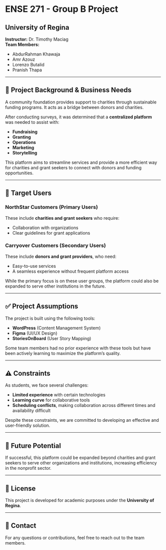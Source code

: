 # ENSE 271 - Group B Project  

## University of Regina  
**Instructor:** Dr. Timothy Maciag  
**Team Members:**  
- AbdurRahman Khawaja  
- Amr Azouz  
- Lorenzo Butalid  
- Pranish Thapa  

---

## 📌 Project Background & Business Needs  
A community foundation provides support to charities through sustainable funding programs. It acts as a bridge between donors and charities.  

After conducting surveys, it was determined that a **centralized platform** was needed to assist with:  
- **Fundraising**  
- **Granting**  
- **Operations**  
- **Marketing**  
- **Storytelling**  

This platform aims to streamline services and provide a more efficient way for charities and grant seekers to connect with donors and funding opportunities.  

---

## 🎯 Target Users  

### **NorthStar Customers (Primary Users)**  
These include **charities and grant seekers** who require:  
- Collaboration with organizations  
- Clear guidelines for grant applications  

### **Carryover Customers (Secondary Users)**  
These include **donors and grant providers**, who need:  
- Easy-to-use services  
- A seamless experience without frequent platform access  

While the primary focus is on these user groups, the platform could also be expanded to serve other institutions in the future.  

---

## ✅ Project Assumptions  
The project is built using the following tools:  
- **WordPress** (Content Management System)  
- **Figma** (UI/UX Design)  
- **StoriesOnBoard** (User Story Mapping)  

Some team members had no prior experience with these tools but have been actively learning to maximize the platform’s quality.  

---

## ⚠️ Constraints  
As students, we face several challenges:  
- **Limited experience** with certain technologies  
- **Learning curve** for collaborative tools  
- **Scheduling conflicts**, making collaboration across different times and availability difficult  

Despite these constraints, we are committed to developing an effective and user-friendly solution.  

---

## 🚀 Future Potential  
If successful, this platform could be expanded beyond charities and grant seekers to serve other organizations and institutions, increasing efficiency in the nonprofit sector.  

---

## 📜 License  
This project is developed for academic purposes under the **University of Regina**.  

---

## 🔗 Contact  
For any questions or contributions, feel free to reach out to the team members.  

